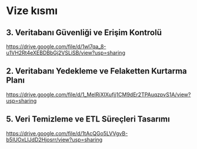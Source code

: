 # Vize kısmı

## 3. Veritabanı Güvenliği ve Erişim Kontrolü
https://drive.google.com/file/d/1wl7qa_8-u1VH2Rt4eXEBDBbGj2VSLiSB/view?usp=sharing

## 2. Veritabanı Yedekleme ve Felaketten Kurtarma Planı
https://drive.google.com/file/d/1_MeIRiXIXufjj1CM9dEr2TPAuqzpvS1A/view?usp=sharing

## 5. Veri Temizleme ve ETL Süreçleri Tasarımı
https://drive.google.com/file/d/1tAcQGo5LVVgvB-b5IUOxLIJdD2Hjosrr/view?usp=sharing


